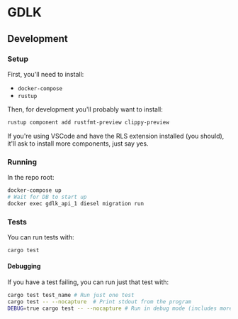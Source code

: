 # GDLK

## Development

### Setup

First, you'll need to install:

- `docker-compose`
- `rustup`

Then, for development you'll probably want to install:

```sh
rustup component add rustfmt-preview clippy-preview
```

If you're using VSCode and have the RLS extension installed (you should), it'll ask to install more components, just say yes.

### Running

In the repo root:

```sh
docker-compose up
# Wait for DB to start up
docker exec gdlk_api_1 diesel migration run
```

### Tests

You can run tests with:

```sh
cargo test
```

#### Debugging

If you have a test failing, you can run just that test with:

```sh
cargo test test_name # Run just one test
cargo test -- --nocapture  # Print stdout from the program
DEBUG=true cargo test -- --nocapture # Run in debug mode (includes more useful output)
```
